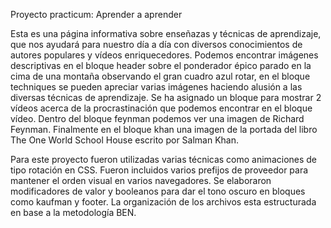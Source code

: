 Proyecto practicum: Aprender a aprender

Esta es una página informativa sobre enseñazas y técnicas de aprendizaje,
que nos ayudará para nuestro día a día con diversos conocimientos de autores populares
y vídeos enriquecedores. Podemos encontrar imágenes descriptivas en el bloque header sobre el ponderador épico parado en la cima de una montaña observando el gran cuadro azul rotar, en el bloque techniques se pueden apreciar varias imágenes haciendo alusión a las diversas técnicas de aprendizaje. Se ha asignado un bloque para mostrar 2 vídeos acerca de la procrastinación que podemos encontrar en el bloque vídeo. Dentro del bloque feynman podemos ver una imagen de Richard Feynman. Finalmente en el bloque khan  una imagen de la portada del libro The One World School House escrito por Salman Khan.

Para este proyecto fueron utilizadas varias técnicas como animaciones de tipo rotación en CSS. Fueron incluidos varios prefijos de proveedor para mantener el orden visual en varios navegadores. Se elaboraron modificadores de valor y booleanos para dar el tono oscuro en bloques como kaufman y footer. La organización de los archivos esta estructurada en base a la metodología BEN.
